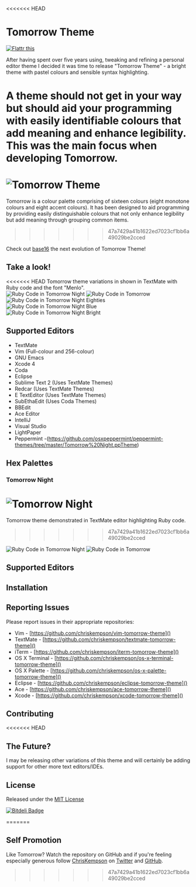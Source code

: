 <<<<<<< HEAD
# Tomorrow Theme

[![Flattr this](http://api.flattr.com/button/flattr-badge-large.png)](http://flattr.com/thing/814991/chriskempsontomorrow-theme-on-GitHub)

After having spent over five years using, tweaking and refining a personal editor theme I decided it was time to release "Tomorrow Theme" - a bright theme with pastel colours and sensible syntax highlighting. 

A theme should not get in your way but should aid your programming with easily identifiable colours that add meaning and enhance legibility. This was the main focus when developing Tomorrow. 
=======
# ![Tomorrow Theme](https://github.com/chriskempson/tomorrow-theme/raw/dev/images/logo.png)
Tomorrow is a colour palette comprising of sixteen colours (eight monotone colours and eight accent colours). It has been designed to aid programming by providing easily distinguishable colours that not only enhance legibility but add meaning through grouping common items.
>>>>>>> 47a7429a41b1622ed7023cf1bb6a49029be2cced

Check out [base16](https://github.com/chriskempson/base16) the next evolution of Tomorrow Theme!

## Take a look!
<<<<<<< HEAD
Tomorrow theme variations in shown in TextMate with Ruby code and the font "Menlo".  
![Ruby Code in Tomorrow Night](https://github.com/ChrisKempson/Tomorrow-Theme/raw/master/Images/Tomorrow-Night.png)
![Ruby Code in Tomorrow](https://github.com/ChrisKempson/Tomorrow-Theme/raw/master/Images/Tomorrow.png)
![Ruby Code in Tomorrow Night Eighties](https://github.com/ChrisKempson/Tomorrow-Theme/raw/master/Images/Tomorrow-Night-Eighties.png)
![Ruby Code in Tomorrow Night Blue](https://github.com/ChrisKempson/Tomorrow-Theme/raw/master/Images/Tomorrow-Night-Blue.png)
![Ruby Code in Tomorrow Night Bright](https://github.com/ChrisKempson/Tomorrow-Theme/raw/master/Images/Tomorrow-Night-Bright.png)

## Supported Editors
* TextMate
* Vim (Full-colour and 256-colour)
* GNU Emacs
* Xcode 4
* Coda
* Eclipse
* Sublime Text 2 (Uses TextMate Themes)
* Redcar (Uses TextMate Themes)
* E TextEditor (Uses TextMate Themes)
* SubEthaEdit (Uses Coda Themes)
* BBEdit
* Ace Editor
* IntelliJ
* Visual Studio
* LightPaper
* Peppermint -(https://github.com/osxpeppermint/peppermint-themes/tree/master/Tomorrow%20Night.ppTheme)

## Hex Palettes

### Tomorrow Night
![Tomorrow Night](https://github.com/ChrisKempson/Tomorrow-Theme/raw/master/Images/Tomorrow-Night-Palette.png)
=======
Tomorrow theme demonstrated in TextMate editor highlighting Ruby code.
>>>>>>> 47a7429a41b1622ed7023cf1bb6a49029be2cced

![Ruby Code in Tomorrow Night]()
![Ruby Code in Tomorrow]()

## Supported Editors

## Installation

## Reporting Issues
Please report issues in their appropriate repositories:

* Vim - [https://github.com/chriskempson/vim-tomorrow-theme]()
* TextMate - [https://github.com/chriskempson/textmate-tomorrow-theme]()
* iTerm - [https://github.com/chriskempson/iterm-tomorrow-theme]()
* OS X Terminal - [https://github.com/chriskempson/os-x-terminal-tomorrow-theme]()
* OS X Palette - [https://github.com/chriskempson/os-x-palette-tomorrow-theme]()
* Eclipse - [https://github.com/chriskempson/eclipse-tomorrow-theme]()
* Ace - [https://github.com/chriskempson/ace-tomorrow-theme]()
* Xcode - [https://github.com/chriskempson/xcode-tomorrow-theme]()

## Contributing

<<<<<<< HEAD
## The Future?
I may be releasing other variations of this theme and will certainly be adding support for other more text editors/IDEs.

## License
Released under the [MIT License](https://github.com/chriskempson/tomorrow-theme/blob/master/LICENSE.md)


[![Bitdeli Badge](https://d2weczhvl823v0.cloudfront.net/chriskempson/tomorrow-theme/trend.png)](https://bitdeli.com/free "Bitdeli Badge")

=======
## Self Promotion
Like Tomorrow? Watch the repository on GitHub and if you're feeling especially generous follow [ChrisKempson](http://chriskempson.com) on [Twitter](http://twitter.com/chriskempson) and [GitHub](http://github.com/chriskempson).
>>>>>>> 47a7429a41b1622ed7023cf1bb6a49029be2cced

